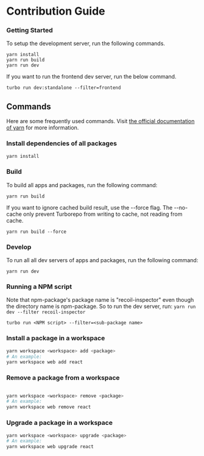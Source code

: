 # Contribution Guide

### Getting Started

To setup the development server, run the following commands.

```
yarn install
yarn run build
yarn run dev
```

If you want to run the frontend dev server, run the below command.

```
turbo run dev:standalone --filter=frontend
```

## Commands

Here are some frequently used commands. Visit [the official documentation of yarn](https://yarn.io/yarn-cli#commands) for more information.

### Install dependencies of all packages

```sh
yarn install
```

### Build

To build all apps and packages, run the following command:

```
yarn run build

```

If you want to ignore cached build result, use the --force flag.
The --no-cache only prevent Turborepo from writing to cache, not reading from cache.

```
yarn run build --force
```

### Develop

To run all all dev servers of apps and packages, run the following command:

```
yarn run dev
```

### Running a NPM script

Note that npm-package's package name is "recoil-inspector" even though the directory name is npm-package.
So to run the dev server, run: `yarn run dev --filter recoil-inspector`

```
turbo run <NPM script> --filter=<sub-package name>
```

### Install a package in a workspace

```sh
yarn workspace <workspace> add <package>
# An example:
yarn workspace web add react

```

### Remove a package from a workspace

```sh

yarn workspace <workspace> remove <package>
# An example:
yarn workspace web remove react
```

### Upgrade a package in a workspace

```sh
yarn workspace <workspace> upgrade <package>
# An example:
yarn workspace web upgrade react

```
